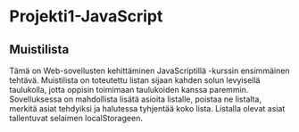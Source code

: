 # Projekti1-JavaScript
<h2>Muistilista</h2>
Tämä on Web-sovellusten kehittäminen JavaScriptillä -kurssin ensimmäinen tehtävä. 
Muistilista on toteutettu listan sijaan kahden solun levyisellä taulukolla, jotta oppisin toimimaan taulukoiden kanssa paremmin. 
Sovelluksessa on mahdollista lisätä asioita listalle, poistaa ne listalta, merkitä asiat tehdyiksi ja halutessa tyhjentää koko lista.
Listalla olevat asiat tallentuvat selaimen localStorageen.
